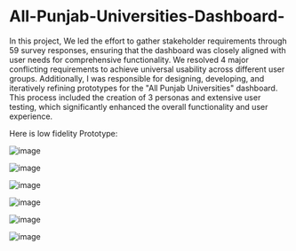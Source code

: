 # All-Punjab-Universities-Dashboard-
In this project, We led the effort to gather stakeholder requirements through 59 survey responses, ensuring that the dashboard was closely aligned with user needs for comprehensive functionality. We resolved 4 major conflicting requirements to achieve universal usability across different user groups. Additionally, I was responsible for designing, developing, and iteratively refining prototypes for the "All Punjab Universities" dashboard. This process included the creation of 3 personas and extensive user testing, which significantly enhanced the overall functionality and user experience.

Here is low fidelity Prototype:

![image](https://github.com/user-attachments/assets/5f973971-a73a-4ed9-bb91-6bd558c88c47)

![image](https://github.com/user-attachments/assets/560bba57-1626-4bb9-a963-5b58e34aa341)

![image](https://github.com/user-attachments/assets/d8e90bec-c2ad-4bb1-be01-6d5f6d8e84c3)

![image](https://github.com/user-attachments/assets/b8853f39-0f05-41c7-a52d-ee07ed10cf9e)

![image](https://github.com/user-attachments/assets/5f9307ec-55e1-4bc5-a000-ec2a45b81cb4)

![image](https://github.com/user-attachments/assets/e115c7cb-df27-49bd-b63e-3b5322711701)
